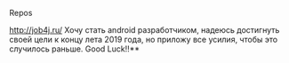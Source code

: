 Repos

http://job4j.ru/
Хочу стать android разработчиком, надеюсь достигнуть своей цели к концу лета 2019 года, но приложу все усилия, чтобы это случилось раньше.
Good Luck!!**
